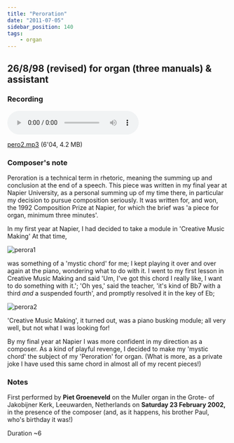 ```yaml
---
title: "Peroration"
date: "2011-07-05"
sidebar_position: 140
tags:
    - organ
---
```


## 26/8/98 (revised) for organ (three manuals) & assistant

### Recording

<audio controls>
  <source src="/catalog/pero2.mp3"/>
</audio>

[pero2.mp3](pathname:///catalog/pero2.mp3) (6'04, 4.2 MB)



### Composer's note

Peroration is a technical term in rhetoric, meaning the summing up and conclusion at the end of a speech. This piece was written in my final year at Napier University, as a personal summing up of my time there, in particular my decision to pursue composition seriously. It was written for, and won, the 1992 Composition Prize at Napier, for which the brief was 'a piece for organ, minimum three minutes'.

In my first year at Napier, I had decided to take a module in 'Creative Music Making' At that time,

![](/img/perora1.gif "perora1")

was something of a 'mystic chord' for me; I kept playing it over and over again at the piano, wondering what to do with it. I went to my first lesson in Creative Music Making and said 'Um, I've got this chord I really like, I want to do something with it.'; 'Oh yes,' said the teacher, 'it's kind of Bb7 with a third _and_ a suspended fourth', and promptly resolved it in the key of Eb;

![](/img/perora2.gif "perora2")

'Creative Music Making', it turned out, was a piano busking module; all very well, but not what I was looking for!

By my final year at Napier I was more confident in my direction as a composer. As a kind of playful revenge, I decided to make my 'mystic chord' the subject of my 'Peroration' for organ. (What is more, as a private joke I have used this same chord in almost all of my recent pieces!)

### Notes

First performed by **Piet Groeneveld** on the Muller organ in the Grote- of Jakobijner Kerk, Leeuwarden, Netherlands on **Saturday 23 February 2002,** in the presence of the composer (and, as it happens, his brother Paul, who's birthday it was!)

Duration ~6

